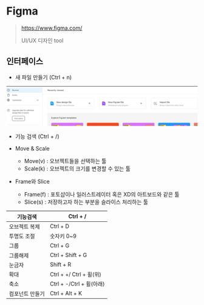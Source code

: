 # Figma

> https://www.figma.com/
>
> UI/UX 디자인 tool



## 인터페이스

* 새 파일 만들기 (Ctrl + n)

![image-20220719215147370](Figma.assets/image-20220719215147370.png)



* 기능 검색 (Ctrl + /)



* Move & Scale
  * Move(v) : 오브젝트들을 선택하는 툴
  * Scale(k) : 오브젝트의 크기를 변경할 수 있는 툴



* Frame와 Slice
  * Frame(f) : 포토샵이나 일러스트레이터 혹은 XD의 아트보드와 같은 툴
  * Slice(s) : 저장하고자 하는 부분을 슬라이스 처리하는 툴



| 기능검색        | Ctrl + /                 |
| --------------- | ------------------------ |
| 오브젝트 복제   | Ctrl + D                 |
| 투명도 조절     | 숫자키 0~9               |
| 그룹            | Ctrl + G                 |
| 그룹해제        | Ctrl + Shift + G         |
| 눈금자          | Shift + R                |
| 확대            | Ctrl + +/ Ctrl + 휠(위)  |
| 축소            | Ctrl + -/Ctrl + 휠(아래) |
| 컴포넌트 만들기 | Ctrl + Alt + K           |





































